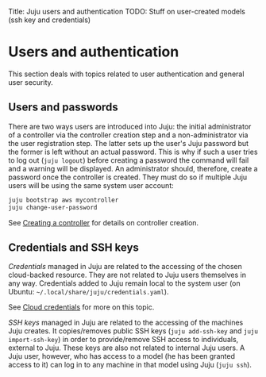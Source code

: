 Title: Juju users and authentication
TODO: Stuff on user-created models (ssh key and credentials)


# Users and authentication

This section deals with topics related to user authentication and general user
security.


## Users and passwords

There are two ways users are introduced into Juju: the initial administrator of
a controller via the controller creation step and a non-administrator via the
user registration step. The latter sets up the user's Juju password but the
former is left without an actual password.  This is why if such a user tries to
log out (`juju logout`) before creating a password the command will fail and a
warning will be displayed. An administrator should, therefore, create a
password once the controller is created. They must do so if multiple Juju users
will be using the same system user account:

```bash
juju bootstrap aws mycontroller
juju change-user-password
```

See [Creating a controller](./controllers-creating.html) for details on
controller creation.


## Credentials and SSH keys

*Credentials* managed in Juju are related to the accessing of the chosen
cloud-backed resource. They are not related to Juju users themselves in any
way. Credentials added to Juju remain local to the system user (on Ubuntu:
`~/.local/share/juju/credentials.yaml`).

See [Cloud credentials](./credentials.html) for more on this topic.

*SSH keys* managed in Juju are related to the accessing of the machines Juju
creates. It copies/removes public SSH keys (`juju add-ssh-key` and `juju
import-ssh-key`) in order to provide/remove SSH access to individuals, external
to Juju. These keys are also not related to internal Juju users. A Juju user,
however, who has access to a model (he has been granted access to it) can log
in to any machine in that model using Juju (`juju ssh`).
